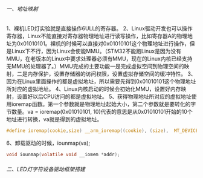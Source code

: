 ###### 一、地址映射

1、裸机LED灯实验就是直接操作6ULL的寄存器。
2、Linux驱动开发也可以操作寄存器，Linux不能直接对寄存器物理地址进行读写操作，比如寄存器A的物理地址为0x01010101。裸机的时候可以直接对0x01010101这个物理地址进行操作，但是Linux下不行，因为Linux会使能MMU。（STM32不能跑Linux是因为没有MMU，在老版本的Linux中要求处理器必须有MMU，现在的Linux内核已经支持无MMU的处理器了。）MMU完成的主要功能一是完成虚拟空间到物理空间的映射，二是内存保护，设置存储器的访问权限，设置虚拟存储空间的缓冲特性。
3、因为在Linux里面操作的都是虚拟地址，所以需要先得到0x01010101这个物理地址所对应的虚拟地址。
4、Linux内核启动的时候会初始化MMU，设置好内存映射，设置好以后CPU访问的都是虚拟地址。
5、获得物理地址所对应的虚拟地址使用ioremap函数。第一个参数就是物理地址起始大小，第二个参数就是要转化的字节数量。va = ioremap(0x01010101, 10)代表的意思是从0x01010101开始的10个地址进行转换，va就是得到的虚拟地址。

```c
#define ioremap(cookie,size) __arm_ioremap((cookie), (size),  MT_DEVICE)
```

6、卸载驱动的时候，iounmap(va);

```c
void iounmap(volatile void __iomem *addr);
```

###### 二、LED灯字符设备驱动框架搭建

